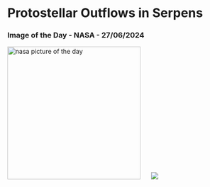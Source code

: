 # Protostellar Outflows in Serpens
### Image of the Day - NASA - 27/06/2024
<img src="https://apod.nasa.gov/apod/image/2406/STScI-SerpNorth1024.png" alt="nasa picture of the day" width="300"/>&nbsp; &nbsp; &nbsp; <img src="https://github-readme-streak-stats.herokuapp.com/?user=tempo-riz&theme=merko" >



  
 
 
 
 
 
 
 
 
 
 
 
 
 
 
 
 
 
 
 
 
 
 
 
 
 
 
 
 
 
 
 
 
 
 
 
 
 
